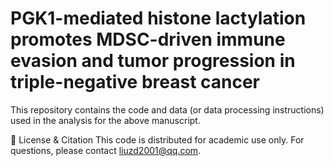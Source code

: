 # PGK1-mediated histone lactylation promotes MDSC-driven immune evasion and tumor progression in triple-negative breast cancer
This repository contains the code and data (or data processing instructions) used in the analysis for the above manuscript.

📄 License & Citation
This code is distributed for academic use only.
For questions, please contact liuzd2001@qq.com.

